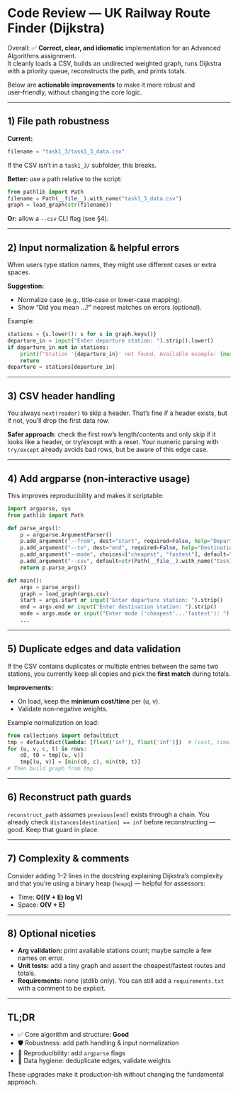# Code Review — UK Railway Route Finder (Dijkstra)

Overall: ✅ **Correct, clear, and idiomatic** implementation for an Advanced Algorithms assignment.  
It cleanly loads a CSV, builds an undirected weighted graph, runs Dijkstra with a priority queue, reconstructs the path, and prints totals.

Below are **actionable improvements** to make it more robust and user‑friendly, without changing the core logic.

---

## 1) File path robustness
**Current:**  
```python
filename = "task1_3/task1_3_data.csv"
```
If the CSV isn’t in a `task1_3/` subfolder, this breaks.

**Better:** use a path relative to the script:
```python
from pathlib import Path
filename = Path(__file__).with_name("task1_3_data.csv")
graph = load_graph(str(filename))
```

**Or:** allow a `--csv` CLI flag (see §4).

---

## 2) Input normalization & helpful errors
When users type station names, they might use different cases or extra spaces.

**Suggestion:**
- Normalize case (e.g., title‑case or lower‑case mapping).
- Show “Did you mean …?” nearest matches on errors (optional).

Example:
```python
stations = {s.lower(): s for s in graph.keys()}
departure_in = input("Enter departure station: ").strip().lower()
if departure_in not in stations:
    print(f"Station '{departure_in}' not found. Available example: {next(iter(graph))}")
    return
departure = stations[departure_in]
```

---

## 3) CSV header handling
You always `next(reader)` to skip a header. That’s fine if a header exists, but if not, you’ll drop the first data row.

**Safer approach:** check the first row’s length/contents and only skip if it looks like a header, or try/except with a reset. Your numeric parsing with `try/except` already avoids bad rows, but be aware of this edge case.

---

## 4) Add argparse (non‑interactive usage)
This improves reproducibility and makes it scriptable:

```python
import argparse, sys
from pathlib import Path

def parse_args():
    p = argparse.ArgumentParser()
    p.add_argument("--from", dest="start", required=False, help="Departure station")
    p.add_argument("--to", dest="end", required=False, help="Destination station")
    p.add_argument("--mode", choices=["cheapest", "fastest"], default="cheapest")
    p.add_argument("--csv", default=str(Path(__file__).with_name("task1_3_data.csv")))
    return p.parse_args()

def main():
    args = parse_args()
    graph = load_graph(args.csv)
    start = args.start or input("Enter departure station: ").strip()
    end = args.end or input("Enter destination station: ").strip()
    mode = args.mode or input("Enter mode ('cheapest'...'fastest'): ").strip().lower()
    ...
```

---

## 5) Duplicate edges and data validation
If the CSV contains duplicates or multiple entries between the same two stations, you currently keep all copies and pick the **first match** during totals.

**Improvements:**
- On load, keep the **minimum cost/time** per (u, v).
- Validate non‑negative weights.

Example normalization on load:
```python
from collections import defaultdict
tmp = defaultdict(lambda: [float('inf'), float('inf')])  # (cost, time)
for (u, v, c, t) in rows:
    c0, t0 = tmp[(u, v)]
    tmp[(u, v)] = [min(c0, c), min(t0, t)]
# Then build graph from tmp
```

---

## 6) Reconstruct path guards
`reconstruct_path` assumes `previous[end]` exists through a chain. You already check `distances[destination] == inf` before reconstructing — good. Keep that guard in place.

---

## 7) Complexity & comments
Consider adding 1–2 lines in the docstring explaining Dijkstra’s complexity and that you’re using a binary heap (`heapq`) — helpful for assessors:
- Time: **O((V + E) log V)**
- Space: **O(V + E)**

---

## 8) Optional niceties
- **Arg validation:** print available stations count; maybe sample a few names on error.
- **Unit tests:** add a tiny graph and assert the cheapest/fastest routes and totals.
- **Requirements:** none (stdlib only). You can still add a `requirements.txt` with a comment to be explicit.

---

## TL;DR
- ✅ Core algorithm and structure: **Good**
- 🛡 Robustness: add path handling & input normalization
- 🧪 Reproducibility: add `argparse` flags
- 🧼 Data hygiene: deduplicate edges, validate weights

These upgrades make it production‑ish without changing the fundamental approach.

